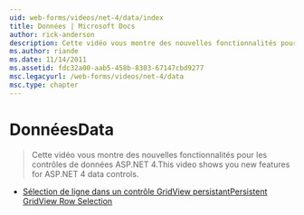 ```yaml
---
uid: web-forms/videos/net-4/data/index
title: Données | Microsoft Docs
author: rick-anderson
description: Cette vidéo vous montre des nouvelles fonctionnalités pour les contrôles de données ASP.NET 4.
ms.author: riande
ms.date: 11/14/2011
ms.assetid: fdc32a00-aab5-458b-8303-67147cbd9277
msc.legacyurl: /web-forms/videos/net-4/data
msc.type: chapter
---
```

<a name="data"></a><span data-ttu-id="b9797-103">Données</span><span class="sxs-lookup"><span data-stu-id="b9797-103">Data</span></span>
====================
> <span data-ttu-id="b9797-104">Cette vidéo vous montre des nouvelles fonctionnalités pour les contrôles de données ASP.NET 4.</span><span class="sxs-lookup"><span data-stu-id="b9797-104">This video shows you new features for ASP.NET 4 data controls.</span></span>


- [<span data-ttu-id="b9797-105">Sélection de ligne dans un contrôle GridView persistant</span><span class="sxs-lookup"><span data-stu-id="b9797-105">Persistent GridView Row Selection</span></span>](aspnet-4-quick-hit-persistent-gridview-row-selection.md)
